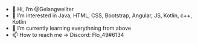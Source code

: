 - 👋 Hi, I’m @Gelangweilter
- 👀 I’m interested in Java, HTML, CSS, Bootstrap, Angular, JS, Kotlin, c++, Kotlin
- 🌱 I’m currently learning everythning from above
- 📫 How to reach me -> Discord: Flo_49#6134

